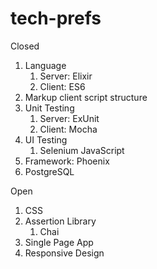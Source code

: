 # tech-prefs
Closed
1. Language
   1. Server: Elixir
   1. Client: ES6
1. Markup client script structure
1. Unit Testing
   1. Server: ExUnit
   1. Client: Mocha
1. UI Testing
   1. Selenium JavaScript
1. Framework: Phoenix
1. PostgreSQL

Open
1. CSS
1. Assertion Library
   1. Chai
1. Single Page App
1. Responsive Design
